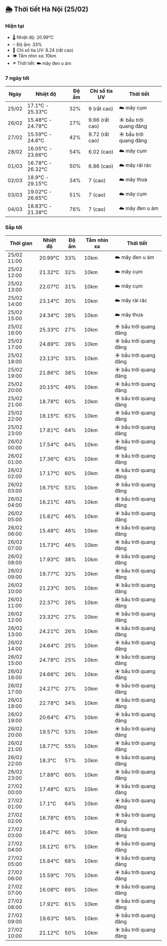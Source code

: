 ## 🌦️ Thời tiết Hà Nội (25/02)

### Hiện tại

- 🌡️ Nhiệt độ: 20.99℃
- 💦 Độ ẩm: 33%
- 🌟 Chỉ số tia UV: 8.24 (rất cao)
- 👁️ Tầm nhìn xa: 10km
- ☂️ Thời tiết: ☁️ mây đen u ám

### 7 ngày tới

| Ngày | Nhiệt độ | Độ ẩm | Chỉ số tia UV | Thời tiết |
| --- | --- | --- | --- | --- |
| 25/02 | 17.1℃ - 25.33℃ | 32% | 9 (rất cao) | ☁️ mây cụm |
| 26/02 | 15.48℃ - 24.78℃ | 27% | 9.66 (rất cao) | ☀️ bầu trời quang đãng |
| 27/02 | 15.59℃ - 24.6℃ | 42% | 9.72 (rất cao) | ☀️ bầu trời quang đãng |
| 28/02 | 16.05℃ - 23.66℃ | 54% | 6.02 (cao) | ☁️ mây cụm |
| 01/03 | 16.78℃ - 26.32℃ | 50% | 6.86 (cao) | ☁️ mây rải rác |
| 02/03 | 18.9℃ - 29.15℃ | 34% | 7 (cao) | ☁️ mây thưa |
| 03/03 | 19.02℃ - 26.65℃ | 51% | 7 (cao) | ☁️ mây cụm |
| 04/03 | 18.83℃ - 21.38℃ | 76% | 7 (cao) | ☁️ mây đen u ám |

### Sắp tới

| Thời gian | Nhiệt độ | Độ ẩm | Tầm nhìn xa | Thời tiết |
| --- | --- | --- | --- | --- |
| 25/02 11:00 | 20.99℃ | 33% | 10km | ☁️ mây đen u ám |
| 25/02 12:00 | 21.32℃ | 32% | 10km | ☁️ mây cụm |
| 25/02 13:00 | 22.07℃ | 31% | 10km | ☁️ mây cụm |
| 25/02 14:00 | 23.14℃ | 30% | 10km | ☁️ mây rải rác |
| 25/02 15:00 | 24.34℃ | 28% | 10km | ☁️ mây thưa |
| 25/02 16:00 | 25.33℃ | 27% | 10km | ☀️ bầu trời quang đãng |
| 25/02 17:00 | 24.89℃ | 28% | 10km | ☀️ bầu trời quang đãng |
| 25/02 18:00 | 23.13℃ | 33% | 10km | ☀️ bầu trời quang đãng |
| 25/02 19:00 | 21.86℃ | 38% | 10km | ☀️ bầu trời quang đãng |
| 25/02 20:00 | 20.15℃ | 49% | 10km | ☀️ bầu trời quang đãng |
| 25/02 21:00 | 18.78℃ | 60% | 10km | ☀️ bầu trời quang đãng |
| 25/02 22:00 | 18.15℃ | 63% | 10km | ☀️ bầu trời quang đãng |
| 25/02 23:00 | 17.81℃ | 64% | 10km | ☀️ bầu trời quang đãng |
| 26/02 00:00 | 17.54℃ | 64% | 10km | ☀️ bầu trời quang đãng |
| 26/02 01:00 | 17.36℃ | 63% | 10km | ☀️ bầu trời quang đãng |
| 26/02 02:00 | 17.17℃ | 60% | 10km | ☀️ bầu trời quang đãng |
| 26/02 03:00 | 16.75℃ | 53% | 10km | ☀️ bầu trời quang đãng |
| 26/02 04:00 | 16.21℃ | 48% | 10km | ☀️ bầu trời quang đãng |
| 26/02 05:00 | 15.82℃ | 46% | 10km | ☀️ bầu trời quang đãng |
| 26/02 06:00 | 15.48℃ | 46% | 10km | ☀️ bầu trời quang đãng |
| 26/02 07:00 | 15.73℃ | 46% | 10km | ☀️ bầu trời quang đãng |
| 26/02 08:00 | 17.93℃ | 38% | 10km | ☀️ bầu trời quang đãng |
| 26/02 09:00 | 19.77℃ | 32% | 10km | ☀️ bầu trời quang đãng |
| 26/02 10:00 | 21.23℃ | 30% | 10km | ☀️ bầu trời quang đãng |
| 26/02 11:00 | 22.37℃ | 28% | 10km | ☀️ bầu trời quang đãng |
| 26/02 12:00 | 23.32℃ | 27% | 10km | ☀️ bầu trời quang đãng |
| 26/02 13:00 | 24.21℃ | 26% | 10km | ☀️ bầu trời quang đãng |
| 26/02 14:00 | 24.64℃ | 25% | 10km | ☀️ bầu trời quang đãng |
| 26/02 15:00 | 24.78℃ | 25% | 10km | ☀️ bầu trời quang đãng |
| 26/02 16:00 | 24.66℃ | 26% | 10km | ☀️ bầu trời quang đãng |
| 26/02 17:00 | 24.27℃ | 27% | 10km | ☀️ bầu trời quang đãng |
| 26/02 18:00 | 22.78℃ | 34% | 10km | ☀️ bầu trời quang đãng |
| 26/02 19:00 | 20.64℃ | 47% | 10km | ☀️ bầu trời quang đãng |
| 26/02 20:00 | 19.57℃ | 53% | 10km | ☀️ bầu trời quang đãng |
| 26/02 21:00 | 18.77℃ | 55% | 10km | ☀️ bầu trời quang đãng |
| 26/02 22:00 | 18.3℃ | 57% | 10km | ☀️ bầu trời quang đãng |
| 26/02 23:00 | 17.88℃ | 60% | 10km | ☀️ bầu trời quang đãng |
| 27/02 00:00 | 17.48℃ | 62% | 10km | ☀️ bầu trời quang đãng |
| 27/02 01:00 | 17.1℃ | 64% | 10km | ☀️ bầu trời quang đãng |
| 27/02 02:00 | 16.78℃ | 65% | 10km | ☀️ bầu trời quang đãng |
| 27/02 03:00 | 16.47℃ | 66% | 10km | ☀️ bầu trời quang đãng |
| 27/02 04:00 | 16.12℃ | 67% | 10km | ☀️ bầu trời quang đãng |
| 27/02 05:00 | 15.84℃ | 68% | 10km | ☀️ bầu trời quang đãng |
| 27/02 06:00 | 15.59℃ | 70% | 10km | ☀️ bầu trời quang đãng |
| 27/02 07:00 | 16.08℃ | 69% | 10km | ☀️ bầu trời quang đãng |
| 27/02 08:00 | 17.92℃ | 61% | 10km | ☀️ bầu trời quang đãng |
| 27/02 09:00 | 19.63℃ | 56% | 10km | ☀️ bầu trời quang đãng |
| 27/02 10:00 | 21.12℃ | 50% | 10km | ☀️ bầu trời quang đãng |
